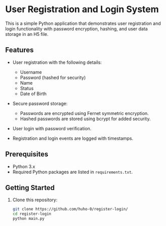 # User Registration and Login System

This is a simple Python application that demonstrates user registration and login functionality with password encryption, hashing, and user data storage in an H5 file.

## Features

- User registration with the following details:
  - Username
  - Password (hashed for security)
  - Name
  - Status
  - Date of Birth

- Secure password storage:
  - Passwords are encrypted using Fernet symmetric encryption.
  - Hashed passwords are stored using bcrypt for added security.

- User login with password verification.

- Registration and login events are logged with timestamps.

## Prerequisites

- Python 3.x
- Required Python packages are listed in `requirements.txt`.

## Getting Started

1. Clone this repository:

   ```bash
   git clone https://github.com/huho-0/register-login/
   cd register-login
   python main.py

